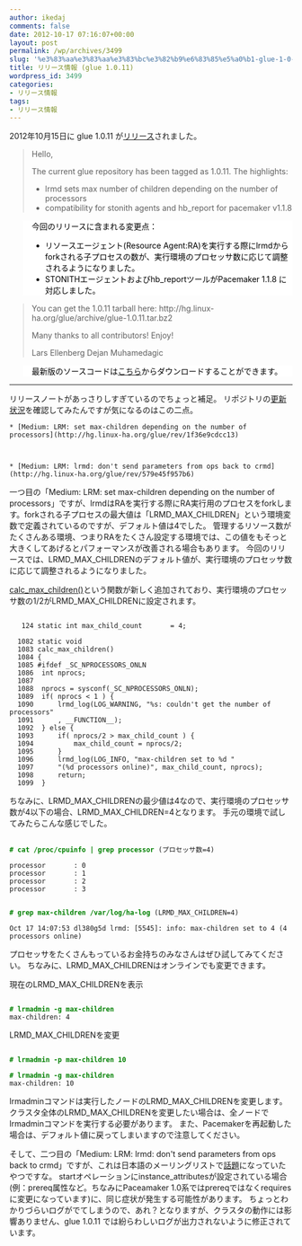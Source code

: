 ```yaml
---
author: ikedaj
comments: false
date: 2012-10-17 07:16:07+00:00
layout: post
permalink: /wp/archives/3499
slug: '%e3%83%aa%e3%83%aa%e3%83%bc%e3%82%b9%e6%83%85%e5%a0%b1-glue-1-0-11'
title: リリース情報 (glue 1.0.11)
wordpress_id: 3499
categories:
- リリース情報
tags:
- リリース情報
---
```


2012年10月15日に glue 1.0.11 が[リリース](http://lists.linux-ha.org/pipermail/linux-ha-dev/2012-October/019625.html)されました。



<blockquote>
Hello,

The current glue repository has been tagged as 1.0.11.
The highlights:
<ul>
<li>lrmd sets max number of children depending on the number of processors
</li>
<li>compatibility for stonith agents and hb_report for pacemaker v1.1.8
</li>
</ul>
</blockquote>




<blockquote style="background-color:white;border-color:white;color:black;">
今回のリリースに含まれる変更点：
<ul>
<li>リソースエージェント(Resource Agent:RA)を実行する際にlrmdからforkされる子プロセスの数が、実行環境のプロセッサ数に応じて調整されるようになりました。
</li>
<li>STONITHエージェントおよびhb_reportツールがPacemaker 1.1.8 に対応しました。
</li>
</ul>
</blockquote>





<blockquote>
You can get the 1.0.11 tarball here: http://hg.linux-ha.org/glue/archive/glue-1.0.11.tar.bz2

Many thanks to all contributors!
Enjoy!

Lars Ellenberg
Dejan Muhamedagic
</blockquote>




<blockquote style="background-color:white;border-color:white;color:black;">
最新版のソースコードは<a href="http://hg.linux-ha.org/glue/archive/glue-1.0.11.tar.bz2" target="_blank">こちら</a>からダウンロードすることができます。
</blockquote>




* * *


リリースノートがあっさりしすぎているのでちょっと補足。
リポジトリの[更新状況](http://hg.linux-ha.org/glue/shortlog)を確認してみたんですが気になるのはこの二点。



     
	
    * [Medium: LRM: set max-children depending on the number of processors](http://hg.linux-ha.org/glue/rev/1f36e9cdcc13)
	

	
    * [Medium: LRM: lrmd: don't send parameters from ops back to crmd](http://hg.linux-ha.org/glue/rev/579e45f957b6)
	

     


一つ目の「Medium: LRM: set max-children depending on the number of processors」ですが、lrmdはRAを実行する際にRA実行用のプロセスをforkします。forkされる子プロセスの最大値は「LRMD_MAX_CHILDREN」という環境変数で定義されているのですが、デフォルト値は4でした。
管理するリソース数がたくさんある環境、つまりRAをたくさん設定する環境では、この値をもそっと大きくしてあげるとパフォーマンスが改善される場合もあります。
今回のリリースでは、LRMD_MAX_CHILDRENのデフォルト値が、実行環境のプロセッサ数に応じて調整されるようになりました。

[calc_max_children()](http://hg.linux-ha.org/glue/file/1f36e9cdcc13/lrm/lrmd/lrmd.c#l1082)という関数が新しく追加されており、実行環境のプロセッサ数の1/2がLRMD_MAX_CHILDRENに設定されます。
<pre><code>
   124 static int max_child_count		= 4;

  1082 static void
  1083 calc_max_children()
  1084 {
  1085 #ifdef _SC_NPROCESSORS_ONLN
  1086 	int nprocs;
  1087 
  1088 	nprocs = sysconf(_SC_NPROCESSORS_ONLN);
  1089 	if( nprocs < 1 ) {
  1090 		lrmd_log(LOG_WARNING, "%s: couldn't get the number of processors"
  1091 		, __FUNCTION__);
  1092 	} else {
  1093 		if( nprocs/2 > max_child_count ) {
  1094 			max_child_count = nprocs/2;
  1095 		}
  1096 		lrmd_log(LOG_INFO, "max-children set to %d "
  1097 		"(%d processors online)", max_child_count, nprocs);
  1098 		return;
  1099 	}
</code></pre>


ちなみに、LRMD_MAX_CHILDRENの最少値は4なので、実行環境のプロセッサ数が4以下の場合、LRMD_MAX_CHILDREN=4となります。
手元の環境で試してみたらこんな感じでした。
<pre><code>
<span style="color: #008000;"><strong># cat /proc/cpuinfo | grep processor</strong></span> (プロセッサ数=4)

processor       : 0
processor       : 1
processor       : 2
processor       : 3
</code></pre>


<pre><code>
<span style="color: #008000;"><strong># grep max-children /var/log/ha-log</strong></span> (LRMD_MAX_CHILDREN=4)

Oct 17 14:07:53 dl380g5d lrmd: [5545]: info: max-children set to 4 (4 processors online)
</code></pre>


プロセッサをたくさんもっているお金持ちのみなさんはぜひ試してみてください。
ちなみに、LRMD_MAX_CHILDRENはオンラインでも変更できます。

現在のLRMD_MAX_CHILDRENを表示
<pre><code>
<span style="color: #008000;"><strong># lrmadmin -g max-children</strong></span>
max-children: 4
</code></pre>


LRMD_MAX_CHILDRENを変更
<pre><code>
<span style="color: #008000;"><strong># lrmadmin -p max-children 10</strong></span>

<span style="color: #008000;"><strong># lrmadmin -g max-children</strong></span>
max-children: 10
</code></pre>


lrmadminコマンドは実行したノードのLRMD_MAX_CHILDRENを変更します。
クラスタ全体のLRMD_MAX_CHILDRENを変更したい場合は、全ノードでlrmadminコマンドを実行する必要があります。
また、Pacemakerを再起動した場合は、デフォルト値に戻ってしまいますので注意してください。

そして、二つ目の「Medium: LRM: lrmd: don't send parameters from ops back to crmd」ですが、これは日本語のメーリングリストで[話題](http://sourceforge.jp/projects/linux-ha/lists/archive/japan/2012-October/001217.html)になっていたやつですな。
startオペレーションにinstance_attributesが設定されている場合(例：prereq属性など。ちなみにPaceamaker 1.0系ではprereqではなくrequiresに変更になっています)に、同じ症状が発生する可能性があります。
ちょっとわかりづらいログがでてしまうので、あれ？となりますが、クラスタの動作には影響ありません、glue 1.0.11 では紛らわしいログが出力されないように修正されています。
